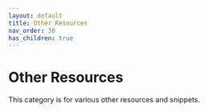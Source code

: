 ```yaml
---
layout: default
title: Other Resources
nav_order: 30
has_children: true
---
```


# Other Resources
This category is for various other resources and snippets.
